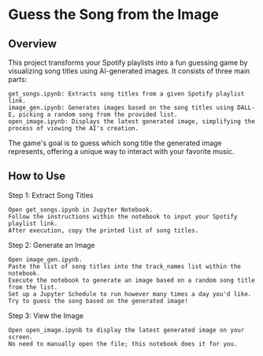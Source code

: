# Guess the Song from the Image

## Overview

This project transforms your Spotify playlists into a fun guessing game by visualizing song titles using AI-generated images. It consists of three main parts:

    get_songs.ipynb: Extracts song titles from a given Spotify playlist link.
    image_gen.ipynb: Generates images based on the song titles using DALL-E, picking a random song from the provided list.
    open_image.ipynb: Displays the latest generated image, simplifying the process of viewing the AI's creation.

The game's goal is to guess which song title the generated image represents, offering a unique way to interact with your favorite music.

## How to Use
Step 1: Extract Song Titles

    Open get_songs.ipynb in Jupyter Notebook.
    Follow the instructions within the notebook to input your Spotify playlist link.
    After execution, copy the printed list of song titles.

Step 2: Generate an Image

    Open image_gen.ipynb.
    Paste the list of song titles into the track_names list within the notebook.
    Execute the notebook to generate an image based on a random song title from the list.
    Set up a Jupyter Schedule to run however many times a day you'd like.
    Try to guess the song based on the generated image!

Step 3: View the Image

    Open open_image.ipynb to display the latest generated image on your screen.
    No need to manually open the file; this notebook does it for you.
